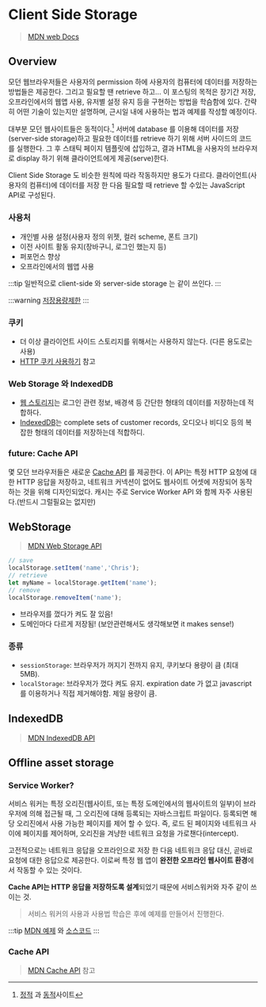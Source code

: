 # Client Side Storage

> [MDN web Docs](https://developer.mozilla.org/en-US/docs/Learn/JavaScript/Client-side_web_APIs/Client-side_storage)

## Overview

모던 웹브라우저들은 사용자의 permission 하에 사용자의 컴퓨터에 데이터를 저장하는 방법들은 제공한다. 그리고 필요할 땐 retrieve 하고...
이 포스팅의 목적은 장기간 저장, 오프라인에서의 웹앱 사용, 유저별 설정 유지 등을 구현하는 방법을 학슴함에 있다.
간략히 어떤 기술이 있는지만 설명하며, 근시일 내에 사용하는 법과 예제를 작성할 예정이다.

대부분 모던 웹사이트들은 동적이다.[^1] 서버에 database 를 이용해 데이터를 저장(server-side storage)하고
필요한 데이터를 retrieve 하기 위해 서버 사이드의 코드를 실행한다. 그 후 스태틱 페이지 템플릿에 삽입하고,
결과 HTML을 사용자의 브라우저로 display 하기 위해 클라이언트에게 제공(serve)한다.

Client Side Storage 도 비슷한 원칙에 따라 작동하지만 용도가 다르다.
클라이언트(사용자의 컴퓨터)에 데이터를 저장 한 다음 필요할 때 retrieve 할 수있는 JavaScript API로 구성된다.

### 사용처

- 개인별 사용 설정(사용자 정의 위젯, 컬러 scheme, 폰트 크기)
- 이전 사이트 활동 유지(장바구니, 로그인 했는지 등)
- 퍼포먼스 향상
- 오프라인에서의 웹앱 사용

:::tip
일반적으로 client-side 와 server-side storage 는 같이 쓰인다.
:::

:::warning
[저장용량제한](https://developer.mozilla.org/en-US/docs/Web/API/IndexedDB_API/Browser_storage_limits_and_eviction_criteria)
:::

### 쿠키

- 더 이상 클라이언트 사이드 스토리지를 위해서는 사용하지 않는다. (다른 용도로는 사용)
- [HTTP 쿠키 사용하기](https://developer.mozilla.org/en-US/docs/Web/HTTP/Cookies) 참고

### Web Storage 와 IndexedDB

- [웹 스토리지](#webstorage)는 로그인 관련 정보, 배경색 등 간단한 형태의 데이터를 저장하는데 적합하다.
- [IndexedDB](#indexeddb)는 complete sets of customer records, 오디오나 비디오 등의
  복잡한 형태의 데이터를 저장하는데 적합하디.

### future: Cache API

몇 모던 브라우저들은 새로운 [Cache API](#cache-api) 를 제공한다. 이 API는 특정 HTTP 요청에 대한 HTTP 응답을 저장하고,
네트워크 커넥션이 없어도 웹사이트 어셋에 저장되어 동작하는 것을 위해 디자인되었다. 캐시는 주로 Service Worker API 와 함께
자주 사용된다.(반드시 그럴필요는 없지만)

## WebStorage

> [MDN Web Storage API](https://developer.mozilla.org/en-US/docs/Web/API/Web_Storage_API)

```ts
// save
localStorage.setItem('name','Chris');
// retrieve
let myName = localStorage.getItem('name');
// remove
localStorage.removeItem('name');
```

- 브라우저를 껐다가 켜도 잘 있음!
- 도메인마다 다르게 저장됨! (보안관련해서도 생각해보면 it makes sense!)

### 종류

- `sessionStorage`: 브라우저가 꺼지기 전까지 유지, 쿠키보다 용량이 큼 (최대 5MB).
- `localStorage`: 브라우저가 껐다 켜도 유지. expiration date 가 없고 javascript를 이용하거나 직접 제거해야함.
  제일 용량이 큼.

## IndexedDB

> [MDN IndexedDB API](https://developer.mozilla.org/en-US/docs/Web/API/IndexedDB_API)

## Offline asset storage

### Service Worker?

서비스 워커는 특정 오리진(웹사이트, 또는 특정 도메인에서의 웹사이트의 일부)이 브라우저에 의해 접근될 때,
그 오리진에 대해 등록되는 자바스크립트 파일이다.
등록되면 해당 오리진에서 사용 가능한 페이지를 제어 할 수 있다. 즉, 로드 된 페이지와 네트워크 사이에 페이지를 제어하며,
오리진을 겨냥한 네트워크 요청을 가로챈다(intercept).

고전적으로는 네트워크 응답을 오프라인으로 저장 한 다음 네트워크 응답 대신, 곧바로 요청에 대한 응답으로 제공한다.
이로써 특정 웹 앱이 **완전한 오프라인 웹사이트 환경**에서 작동할 수 있는 것이다.

**Cache API는 HTTP 응답을 저장하도록 설계**되었기 때문에 서비스워커와 자주 같이 쓰이는 것.

> 서비스 워커의 사용과 사용법 학습은 후에 예제를 만들어서 진행한다.

:::tip
[MDN 예제](https://mdn.github.io/learning-area/javascript/apis/client-side-storage/cache-sw/video-store-offline/)
와
[소스코드](https://github.com/mdn/learning-area/tree/master/javascript/apis/client-side-storage/cache-sw/video-store-offline)
:::

### Cache API

> [MDN Cache API](https://developer.mozilla.org/en-US/docs/Web/API/Cache) 참고

[^1]: [정적](https://developer.mozilla.org/en-US/docs/Learn/Server-side/First_steps/Client-Server_overview#static_sites)
과 [동적](https://developer.mozilla.org/en-US/docs/Learn/Server-side/First_steps/Client-Server_overview#dynamic_sites)사이트
